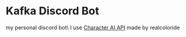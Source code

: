 # Kafka Discord Bot

my personal discord bot\ I use [Character AI API](https://github.com/realcoloride/node_characterai) made by realcoloride  

